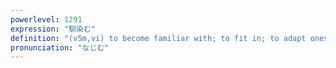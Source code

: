 ```yaml
---
powerlevel: 1291
expression: "馴染む"
definition: "(v5m,vi) to become familiar with; to fit in; to adapt oneself; to get used to; to grow accustomed to"
pronunciation: "なじむ"
---
```

